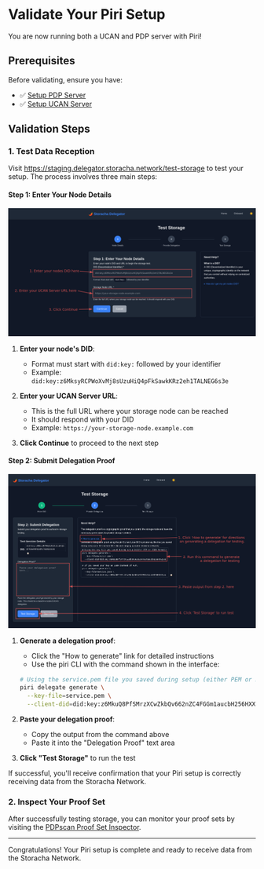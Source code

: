 # Validate Your Piri Setup

You are now running both a UCAN and PDP server with Piri!

## Prerequisites

Before validating, ensure you have:
- ✅ [Setup PDP Server](../guides/pdp-server.md)
- ✅ [Setup UCAN Server](../guides/ucan-server.md)

## Validation Steps

### 1. Test Data Reception

Visit https://staging.delegator.storacha.network/test-storage to test your setup. The process involves three main steps:

#### Step 1: Enter Your Node Details

![Test Storage Step 1](../images/test-storage-step1.png)

1. **Enter your node's DID**: 
   - Format must start with `did:key:` followed by your identifier
   - Example: `did:key:z6MksyRCPWoXvMj8sUzuHiQ4pFkSawkKRz2eh1TALNEG6s3e`

2. **Enter your UCAN Server URL**:
   - This is the full URL where your storage node can be reached
   - It should respond with your DID
   - Example: `https://your-storage-node.example.com`

3. **Click Continue** to proceed to the next step

#### Step 2: Submit Delegation Proof

![Test Storage Step 2](../images/test-storage-step2.png)

1. **Generate a delegation proof**:
   - Click the "How to generate" link for detailed instructions
   - Use the piri CLI with the command shown in the interface:
   ```bash
   # Using the service.pem file you saved during setup (either PEM or JSON format):
   piri delegate generate \
     --key-file=service.pem \
     --client-did=did:key:z6MkuQ8PfSMrzXCwZkbQv662nZC4FGGm1aucbH256HXXZyxo
   ```

2. **Paste your delegation proof**:
   - Copy the output from the command above
   - Paste it into the "Delegation Proof" text area

3. **Click "Test Storage"** to run the test

If successful, you'll receive confirmation that your Piri setup is correctly receiving data from the Storacha Network.

### 2. Inspect Your Proof Set

After successfully testing storage, you can monitor your proof sets by visiting the [PDPscan Proof Set Inspector](inspect-proof-set.md).

---

Congratulations! Your Piri setup is complete and ready to receive data from the Storacha Network.